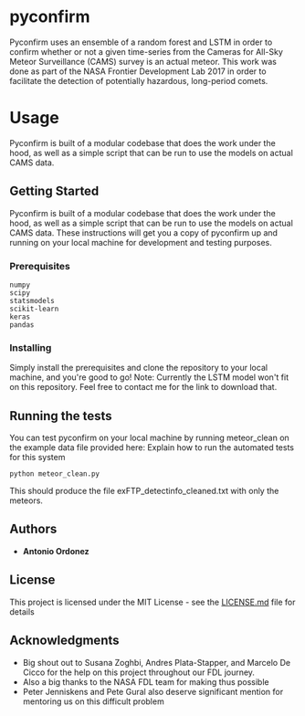 # pyconfirm
Pyconfirm uses an ensemble of a random forest and LSTM in order to confirm whether or not a given time-series from the  Cameras for All-Sky Meteor Surveillance (CAMS) survey is an actual meteor. This work was done as part of the NASA Frontier Development Lab 2017 in order to facilitate the detection of potentially hazardous, long-period comets.

# Usage
Pyconfirm is built of a modular codebase that does the work under the hood, as well as a simple script that can be run to use the models on actual CAMS data. 

## Getting Started

Pyconfirm is built of a modular codebase that does the work under the hood, as well as a simple script that can be run to use the models on actual CAMS data. These instructions will get you a copy of pyconfirm up and running on your local machine for development and testing purposes. 

### Prerequisites

```
numpy
scipy
statsmodels
scikit-learn
keras
pandas
```

### Installing

Simply install the prerequisites and clone the repository to your local machine, and you're good to go! Note: Currently the LSTM model won't fit on this repository. Feel free to contact me for the link to download that.

## Running the tests

You can test pyconfirm on your local machine by running meteor_clean on the example data file provided here:
Explain how to run the automated tests for this system

```
python meteor_clean.py
```

This should produce the file exFTP_detectinfo_cleaned.txt with only the meteors.

## Authors

* **Antonio Ordonez**

## License

This project is licensed under the MIT License - see the [LICENSE.md](LICENSE.md) file for details

## Acknowledgments

* Big shout out to Susana Zoghbi, Andres Plata-Stapper, and Marcelo De Cicco for the help on this project throughout our FDL journey.
* Also a big thanks to the NASA FDL team for making thus possible
* Peter Jenniskens and Pete Gural also deserve significant mention for mentoring us on this difficult problem
